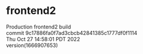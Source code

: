 # frontend2  
Production frontend2 build  
commit 9c17886fa0f7ad3cbcb42841385c1777df0f1114  
Thu Oct 27 14:58:01 PDT 2022  
version(1666907653)  

